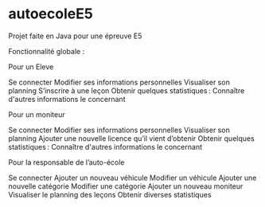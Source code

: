 # autoecoleE5

Projet faite en Java pour une épreuve E5

Fonctionnalité globale : 



Pour un Eleve

Se connecter 
Modifier ses informations personnelles 
Visualiser son planning 
S’inscrire à une leçon 
Obtenir quelques statistiques : 
Connaître d'autres informations le concernant


Pour un moniteur 

Se connecter 
Modifier ses informations personnelles 
Visualiser son planning 
Ajouter une nouvelle licence qu’il vient d’obtenir 
Obtenir quelques statistiques : 
Connaître d'autres informations le concernant

 
Pour la responsable de l’auto-école 

Se connecter 
Ajouter un nouveau véhicule 
Modifier un véhicule 
Ajouter une nouvelle catégorie 
Modifier une catégorie 
Ajouter un nouveau moniteur 
Visualiser le planning des leçons 
Obtenir diverses statistiques 
